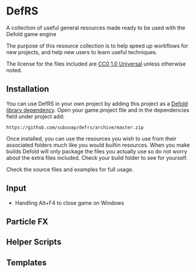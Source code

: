# DefRS
A collection of useful general resources made ready to be used with the Defold game engine

The purpose of this resource collection is to help speed up workflows for new projects, and help new users to learn useful techniques.

The license for the files included are [CC0 1.0 Universal](https://creativecommons.org/publicdomain/zero/1.0/) unless otherwise noted.

## Installation
You can use DefRS in your own project by adding this project as a [Defold library dependency](http://www.defold.com/manuals/libraries/). Open your game.project file and in the dependencies field under project add:

	https://github.com/subsoap/defrs/archive/master.zip

Once installed, you can use the resources you wish to use from their associated folders much like you would builtin resources. When you make builds Defold will only package the files you actually use so do not worry about the extra files included. Check your build folder to see for yourself.

Check the source files and examples for full usage.

## Input

* Handling Alt+F4 to close game on Windows

## Particle FX

## Helper Scripts

## Templates
